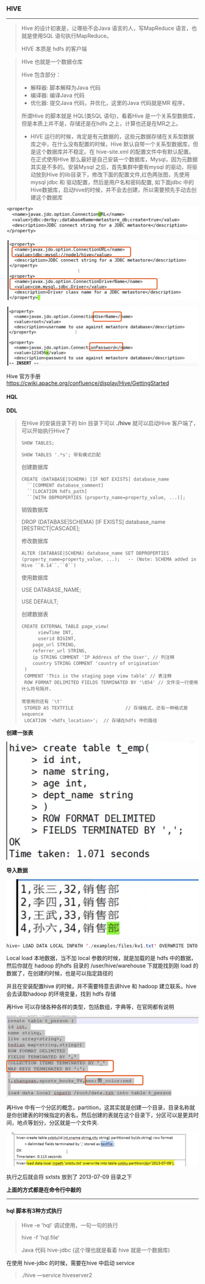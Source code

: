 ### HIVE

---

> Hive 的设计初衷是，让哪些不会Java 语言的人，写MapReduce 语言，也就是使用SQL 语句执行MapReduce。
>
> HIVE 本质是 hdfs 的客户端

> HIve 也就是一个数据仓库
>
> Hive 包含部分：
>
> * 解释器: 脚本解释为Java 代码
> * 编译器: 编译Java 代码
> * 优化器: 提交Java 代码，并优化，这里的Java 代码就是MR 程序，
>
> 所谓Hive 的脚本就是 HQL(类SQL 语句)，看着Hive 是一个关系型数据库，但是本质上并不是，存储还是在hdfs 之上，计算也还是在MR之上。
>
> * HIVE 运行的时候，肯定是有元数据的，这些元数据存储在关系型数据库之中，在什么没有配置的时候，Hive 默认自带一个关系型数据库，但是这个数据库并不稳定。在 hive-site.xml 的配置文件中有默认配置。在正式使用HIve 那么最好是自己安装一个数据库，Mysql，因为元数据其实是不多的。安装Mysql 之后，首先集群中要有mysql 的驱动，将驱动放到Hive 的lib目录下，修改下面的配置文件,红色两张图，先使用mysql jdbc 和 驱动配置，然后是用户名和密码配置, 如下面jdbc 中的Hive数据库，启动hive的时候，并不会去创建，所以需要预先手动去创建这个数据库

![hdfs_picture](hive_inner_db.png)

![hdfs_picture](hive_db_mysql.png)

![hdfs_picture](hive_db_mysql_1.png)

Hive 官方手册 https://cwiki.apache.org/confluence/display/Hive/GettingStarted

#### HQL

**DDL**

> 在Hive 的安装目录下的 bin 目录下可以 **./hive** 就可以启动Hive 客户端了，可以开始执行Hive了
>
> ```
> SHOW TABLES;
> ```
>
> ```
> SHOW TABLES '.*s'; 带有模式匹配
> ```
>
> 创建数据库
>
> ```
> CREATE (DATABASE|SCHEMA) [IF NOT EXISTS] database_name
>   ``[COMMENT database_comment]
>   ``[LOCATION hdfs_path]
>   ``[WITH DBPROPERTIES (property_name=property_value, ...)];
> ```
>
> 销毁数据库
>
> DROP (DATABASE|SCHEMA) [IF EXISTS] database_name [RESTRICT|CASCADE];
>
> 修改数据库
>
> ```
> ALTER (DATABASE|SCHEMA) database_name SET DBPROPERTIES (property_name=property_value, ...);   -- (Note: SCHEMA added in Hive ``0.14``.``0``)
> ```
>
> 使用数据库
>
> USE DATABASE_NAME;
>
> USE DEFAULT;
>
> 创建数据表
>
> ```
> CREATE EXTERNAL TABLE page_view(
> 		viewTime INT, 
> 		userid BIGINT,
>     page_url STRING, 
>     referrer_url STRING,
>     ip STRING COMMENT 'IP Address of the User', // 列注释
>     country STRING COMMENT 'country of origination'
>  )
>  COMMENT 'This is the staging page view table' // 表注释
>  ROW FORMAT DELIMITED FIELDS TERMINATED BY '\054' // 文件没一行使用什么符号隔开，	
>  																															常使用的还有 '\t'
>  STORED AS TEXTFILE 					// 存储格式，还有一种格式是 sequence
>  LOCATION '<hdfs_location>'; 	// 存储在hdfs 中的路径
> ```

**创建一张表**

![hdfs_picture](hive_create_table.png)

**导入数据**

![hdfs_picture](hive_create_table_data.png)

```java
hive> LOAD DATA LOCAL INPATH './examples/files/kv1.txt' OVERWRITE INTO TABLE pokes;
```

Local load 本地数据，当不加 local 参数的时候，就是加载的是 hdfs 中的数据，然后你就在 hadoop 的hdfs 目录的 /user/hive/warehouse 下就能找到刚 load 的数据了，在创建的时候，也是可以指定路径的

并且在安装配置hive 的时候，并不需要特意去讲hive 和 hadoop 建立联系，hive 会去读取hadoop 的环境变量，找到 hdfs 存储

再Hive 可以存储各种各样的类型，包括数组，字典等，在官网都有说明

![hdfs_picture](hive_col_type.png)

再Hive 中有一个分区的概念，partition，这其实就是创建一个目录，目录名称就是你创建表的时候指定的表名，然后创建的表就在这个目录下，分区可以是更具时间，地点等划分，分区就是一个文件夹.

![hdfs_picture](hive_partition.png)

执行之后就会将 sxtsts 放到了 2013-07-09 目录之下

**上面的方式都是在命令行中敲的**

---

#### hql 脚本有3种方式执行

> Hive -e  'hql'  调试使用，一句一句的执行
>
> hive -f 'hql.file' 
>
> Java 代码  hive-jdbc (这个理也就是看着 hive 就是一个数据库)

在使用 hive-jdbc 的时候，需要在hive 中启动 service

> ./hive —service hiveserver2











